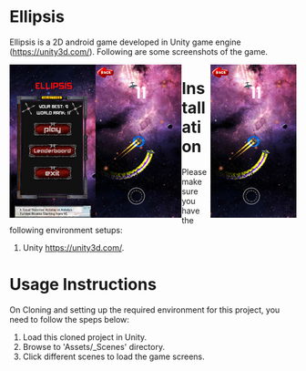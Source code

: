 # Ellipsis
Ellipsis is a 2D android game developed in Unity game engine (https://unity3d.com/). Following are some screenshots of the game.

<p align="center" style="width:100%">
  <img src="Assets/screenshots/scr2.png" width="30%" align="left" title="Ellipsis - Menu">
  <img src="Assets/screenshots/sc1.png" width="30%" align="left" title="Ellipsis">
  <img src="Assets/screenshots/sc1.png" width="30%" align="right" title="Ellipsis">
</p>



# Installation
Please make sure you have the following environment setups:
1. Unity https://unity3d.com/.

# Usage Instructions
On Cloning and setting up the required environment for this project, you need to follow the speps below:
1. Load this cloned project in Unity.
2. Browse to 'Assets/_Scenes' directory.
3. Click different scenes to load the game screens.
